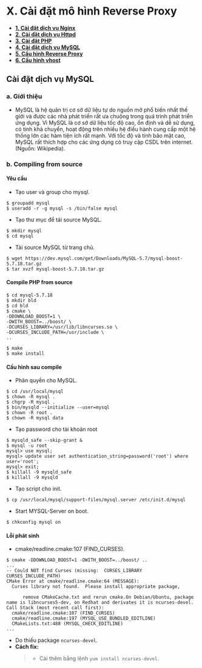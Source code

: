 # X. Cài đặt mô hình Reverse Proxy

* **[1. Cài đặt dịch vụ Nginx](README.md#chapter-1)**
* **[2. Cài đặt dịch vụ Httpd](README2.md#chapter-2)**
* **[3. Cài đặt PHP](README3.md#chapter-3)**
* **[4. Cài đặt dịch vụ MySQL](README4.md#chapter-4)**
* **[5. Cấu hình Reverse Proxy](README5.md#chapter-5)**
* **[6. Cấu hình vhost](README6.md#chapter-6)**

<a name="chapter-4"></a>
## Cài đặt dịch vụ MySQL

### a. Giới thiệu

- MySQL là hệ quản trị cơ sở dữ liệu tự do nguồn mở phổ biến nhất thế giới và được các nhà phát triển rất ưa chuộng trong quá trình phát triển ứng dụng. Vì MySQL là cơ sở dữ liệu tốc độ cao, ổn định và dễ sử dụng, có tính khả chuyển, hoạt động trên nhiều hệ điều hành cung cấp một hệ thống lớn các hàm tiện ích rất mạnh. Với tốc độ và tính bảo mật cao, MySQL rất thích hợp cho các ứng dụng có truy cập CSDL trên internet. (Nguồn: Wikipedia).

### b. Compiling from source

#### Yêu cầu

- Tạo user và group cho mysql.
```
$ groupadd mysql
$ useradd -r -g mysql -s /bin/false mysql
```

- Tạo thư mục để tải source MySQL.
```
$ mkdir mysql
$ cd mysql
```

- Tải source MySQL từ trang chủ.
```
$ wget https://dev.mysql.com/get/Downloads/MySQL-5.7/mysql-boost-5.7.18.tar.gz
$ tar xvzf mysql-boost-5.7.18.tar.gz
```

#### Compile PHP from source

```
$ cd mysql-5.7.18
$ mkdir bld
$ cd bld
$ cmake \
-DDOWNLOAD_BOOST=1 \
-DWITH_BOOST=../boost/ \
-DCURSES_LIBRARY=/usr/lib/libncurses.so \
-DCURSES_INCLUDE_PATH=/usr/include \
..
```
```
$ make
$ make install
```

#### Cấu hình sau compile

- Phân quyền cho MySQL.
```
$ cd /usr/local/mysql
$ chown -R mysql .
$ chgrp -R mysql .
$ bin/mysqld --initialize --user=mysql
$ chown -R root .
$ chown -R mysql data
```

- Tạo password cho tài khoản root
```
$ mysqld_safe --skip-grant &
$ mysql -u root
mysql> use mysql;
mysql> update user set authentication_string=password('root') where user='root';
mysql> exit;
$ killall -9 mysqld_safe
$ killall -9 mysqld
```

- Tạo script cho init.
```
$ cp /usr/local/mysql/support-files/mysql.server /etc/init.d/mysql
```

- Start MYSQL-Server on boot.
```
$ chkconfig mysql on
```

#### Lỗi phát sinh

- cmake/readline.cmake:107 (FIND_CURSES).
```
$ cmake -DDOWNLOAD_BOOST=1 -DWITH_BOOST=../boost/ ..
...
-- Could NOT find Curses (missing:  CURSES_LIBRARY CURSES_INCLUDE_PATH)
CMake Error at cmake/readline.cmake:64 (MESSAGE):
  Curses library not found.  Please install appropriate package,

      remove CMakeCache.txt and rerun cmake.On Debian/Ubuntu, package name is libncurses5-dev, on Redhat and derivates it is ncurses-devel.
Call Stack (most recent call first):
  cmake/readline.cmake:107 (FIND_CURSES)
  cmake/readline.cmake:197 (MYSQL_USE_BUNDLED_EDITLINE)
  CMakeLists.txt:488 (MYSQL_CHECK_EDITLINE)
...
```
  - Do thiếu package `ncurses-devel`.
  - **Cách fix:**
    > - Cài thêm bằng lệnh `yum install ncurses-devel`.
